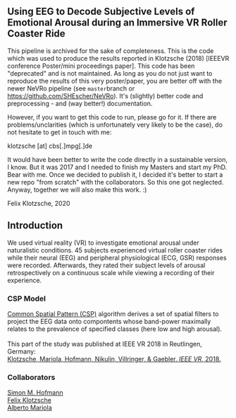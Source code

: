 
<h2>Using EEG to Decode Subjective Levels of Emotional Arousal during an Immersive VR Roller Coaster Ride</h2>

This pipeline is archived for the sake of completeness. This is the code which was used to produce the results reported in Klotzsche (2018) [IEEEVR conference Poster/mini proceedings paper]. This code has been "deprecated" and is not maintained. 
As long as you do not just want to reproduce the results of this very poster/paper, you are better off with the newer NeVRo pipeline (see `master`branch or https://github.com/SHEscher/NeVRo). It's (slightly) better code and preprocessing - and (way better!) documentation.

However, if you want to get this code to run, please go for it. If there are problems/unclarities (which is unfortunately very likely to be the case), do not hesitate to get in touch with me: 

klotzsche [at] cbs[.]mpg[.]de

It would have been better to write the code directly in a sustainable version, I know. But it was 2017 and I needed to finish my Masters and start my PhD. Bear with me. 
Once we decided to publish it, I decided it's better to start a new repo "from scratch" with the collaborators. So this one got neglected. 
Anyway, together we will also make this work. :) 

Felix Klotzsche, 2020

<h2>Introduction</h2>

We used virtual reality (VR) to investigate emotional arousal under naturalistic conditions. 45 subjects experienced virtual roller coaster rides while their neural (EEG) and peripheral physiological (ECG, GSR) responses were recorded. Afterwards, they rated their subject levels of arousal retrospectively on a continuous scale while viewing a recording of their experience.

<h3>CSP Model</h3>
<a href="https://ieeexplore.ieee.org/document/4408441/">Common Spatial Pattern (CSP)</a> algorithm derives a set of spatial filters to project the EEG data onto compontents whose band-power maximally relates to the prevalence of specified classes (here low and high arousal).<br>
<br>
This part of the study was published at IEEE VR 2018 in Reutlingen, Germany:<br>
<a href="https://ieeexplore.ieee.org/abstract/document/8446275"> Klotzsche, Mariola, Hofmann, Nikulin, Villringer, & Gaebler. <i>IEEE VR</i>, 2018.</a>

<h3>Collaborators</h3>
<a href="https://github.com/SHEscher">Simon M. Hofmann</a><br>
<a href="https://github.com/eioe">Felix Klotzsche</a><br>
<a href="https://github.com/langestroop">Alberto Mariola</a>

